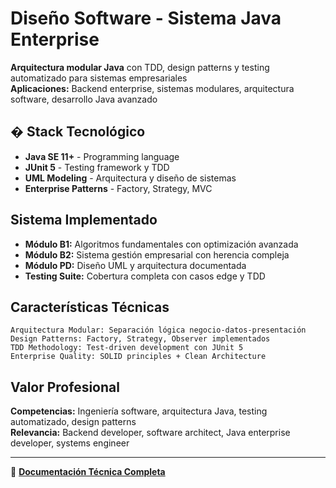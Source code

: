 # Diseño Software - Sistema Java Enterprise

 **Arquitectura modular Java** con TDD, design patterns y testing automatizado para sistemas empresariales  
**Aplicaciones:** Backend enterprise, sistemas modulares, arquitectura software, desarrollo Java avanzado

## �️ Stack Tecnológico
- **Java SE 11+** - Programming language
- **JUnit 5** - Testing framework y TDD
- **UML Modeling** - Arquitectura y diseño de sistemas
- **Enterprise Patterns** - Factory, Strategy, MVC

## Sistema Implementado
- **Módulo B1:** Algoritmos fundamentales con optimización avanzada
- **Módulo B2:** Sistema gestión empresarial con herencia compleja
- **Módulo PD:** Diseño UML y arquitectura documentada
- **Testing Suite:** Cobertura completa con casos edge y TDD

## Características Técnicas
```
Arquitectura Modular: Separación lógica negocio-datos-presentación
Design Patterns: Factory, Strategy, Observer implementados
TDD Methodology: Test-driven development con JUnit 5
Enterprise Quality: SOLID principles + Clean Architecture
```

## Valor Profesional
**Competencias:** Ingeniería software, arquitectura Java, testing automatizado, design patterns  
**Relevancia:** Backend developer, software architect, Java enterprise developer, systems engineer

---
📘 **[Documentación Técnica Completa](README_TECNICO.md)**
